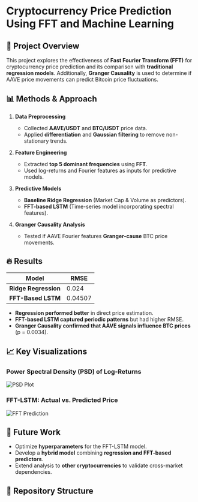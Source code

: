 # Cryptocurrency Price Prediction Using FFT and Machine Learning

## 📌 Project Overview
This project explores the effectiveness of **Fast Fourier Transform (FFT)** for cryptocurrency price prediction and its comparison with **traditional regression models**. Additionally, **Granger Causality** is used to determine if AAVE price movements can predict Bitcoin price fluctuations.

## 📊 Methods & Approach
1. **Data Preprocessing**  
   - Collected **AAVE/USDT** and **BTC/USDT** price data.  
   - Applied **differentiation** and **Gaussian filtering** to remove non-stationary trends.

2. **Feature Engineering**  
   - Extracted **top 5 dominant frequencies** using **FFT**.  
   - Used log-returns and Fourier features as inputs for predictive models.

3. **Predictive Models**  
   - **Baseline Ridge Regression** (Market Cap & Volume as predictors).  
   - **FFT-based LSTM** (Time-series model incorporating spectral features).  

4. **Granger Causality Analysis**  
   - Tested if AAVE Fourier features **Granger-cause** BTC price movements.

## 🔥 Results
| Model                | RMSE  |
|----------------------|------|
| **Ridge Regression** | 0.024 |
| **FFT-Based LSTM**   | 0.04507 |

- **Regression performed better** in direct price estimation.
- **FFT-based LSTM captured periodic patterns** but had higher RMSE.
- **Granger Causality confirmed that AAVE signals influence BTC prices** (p = 0.0034).

## 📈 Key Visualizations
### Power Spectral Density (PSD) of Log-Returns
![PSD Plot](images/psd_plot.png)

### FFT-LSTM: Actual vs. Predicted Price
![FFT Prediction](images/fft_prediction.png)

## 🚀 Future Work
- Optimize **hyperparameters** for the FFT-LSTM model.
- Develop a **hybrid model** combining **regression and FFT-based predictors**.
- Extend analysis to **other cryptocurrencies** to validate cross-market dependencies.

## 📂 Repository Structure
